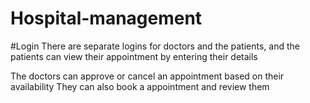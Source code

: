 # Hospital-management

#Login
    There are separate logins for doctors and the patients, and the patients can view their appointment by entering their details

The doctors can approve or cancel an appointment based on their availability
They can also book a appointment and review them 
